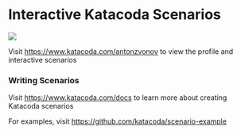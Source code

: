 # Interactive Katacoda Scenarios

[![](http://shields.katacoda.com/katacoda/antonzvonov/count.svg)](https://www.katacoda.com/antonzvonov "Get your profile on Katacoda.com")

Visit https://www.katacoda.com/antonzvonov to view the profile and interactive scenarios

### Writing Scenarios
Visit https://www.katacoda.com/docs to learn more about creating Katacoda scenarios

For examples, visit https://github.com/katacoda/scenario-example
